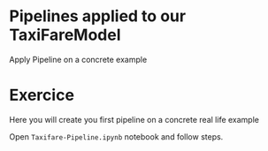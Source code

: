 # Pipelines applied to our TaxiFareModel

Apply Pipeline on a concrete example

# Exercice

Here you will create you first pipeline on a concrete real life example

Open `Taxifare-Pipeline.ipynb` notebook and follow steps.  

